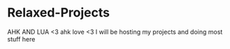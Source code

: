 # Relaxed-Projects
AHK AND LUA <3 ahk love <3
I will be hosting my projects and doing most stuff here
